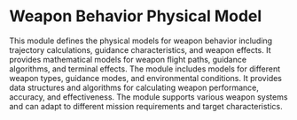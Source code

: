 # Weapon Behavior Physical Model

This module defines the physical models for weapon behavior including trajectory calculations, guidance characteristics, and weapon effects. It provides mathematical models for weapon flight paths, guidance algorithms, and terminal effects. The module includes models for different weapon types, guidance modes, and environmental conditions. It provides data structures and algorithms for calculating weapon performance, accuracy, and effectiveness. The module supports various weapon systems and can adapt to different mission requirements and target characteristics.
